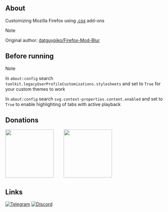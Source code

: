 ## About
Customizing Mozilla Firefox using [.css](https://github.com/lowl1f3/Firefox/tree/main/chrome) add-ons

> [!NOTE]
> Original author: [datguypiko/Firefox-Mod-Blur](https://github.com/datguypiko/Firefox-Mod-Blur)

## Before running

> [!NOTE]
> In `about:config` search `toolkit.legacyUserProfileCustomizations.stylesheets` and set to `True` for your custom themes to work
> 
> In `about:config` search `svg.context-properties.content.enabled` and set to `True` to enable highlighting of tabs with active playback

## Donations

<a href="https://send.monobank.ua/jar/2niEmTngoi"><img src="https://www.monobank.ua/resources/1.0.22.1-1684902721000/img/favicon/apple/apple-touch-icon-152x152.png" height="152px"></a>
⠀
⠀
<a href="https://ko-fi.com/lowlife"><img src="https://storage.ko-fi.com/cdn/generated/zfskfgqnf/rest-d30761e860c553134d017c78c754b0d9-bulajus2.jpg" height="152px"></a>

## Links

  [telegram-badge]: https://img.shields.io/badge/Telegram-blue?style=flat&logo=Telegram
  [telegram-pm]: https://t.me/lowlif3

  [discord-badge]: https://img.shields.io/badge/Discord-5865F2?style=flat&logo=discord&logoColor=white
  [discord-pm]: https://discord.com/users/330825971835863042
  [![Telegram][telegram-badge]][telegram-pm]
  [![Discord][discord-badge]][discord-pm]
